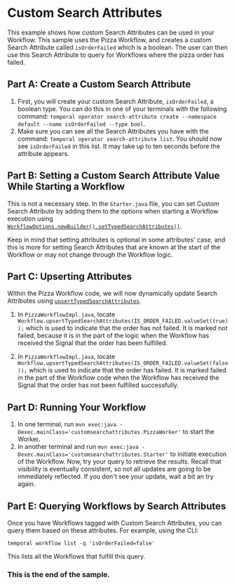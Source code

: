 # Custom Search Attributes

This example shows how custom Search Attributes can be used in your Workflow. This sample uses the Pizza Workflow, and creates a custom Search Attribute called `isOrderFailed` which is a boolean. The user can then use this Search Attribute to query for Workflows where the pizza order has failed.

## Part A: Create a Custom Search Attribute

1. First, you will create your custom Search Attribute, `isOrderFailed`, a boolean type. You can do this in one of your terminals with the following command: `temporal operator search-attribute create --namespace default --name isOrderFailed --type bool`.
2. Make sure you can see all the Search Attributes you have with the command: `temporal operator search-attribute list`. You should now see `isOrderFailed` in this list. It may take up to ten seconds before the attribute appears.

## Part B: Setting a Custom Search Attribute Value While Starting a Workflow

This is not a necessary step. In the `Starter.java` file, you can set Custom Search Attribute by adding them to the options when starting a Workflow execution using [`WorkflowOptions.newBuilder().setTypedSearchAttributes()`](https://www.javadoc.io/doc/io.temporal/temporal-sdk/latest/io/temporal/client/WorkflowOptions.Builder.html#setTypedSearchAttributes(io.temporal.common.SearchAttributes)).

Keep in mind that setting attributes is optional in some attributes' case, and this is more for setting Search Attributes that are known at the start of the Workflow or may not change through the Workflow logic.

## Part C: Upserting Attributes

Within the Pizza Workflow code, we will now dynamically update Search Attributes using [`upsertTypedSearchAttributes`](https://www.javadoc.io/doc/io.temporal/temporal-sdk/latest/io/temporal/workflow/Workflow.html#upsertTypedSearchAttributes(io.temporal.common.SearchAttributeUpdate...)).

1. In `PizzaWorkflowImpl.java`, locate `Workflow.upsertTypedSearchAttributes(IS_ORDER_FAILED.valueSet(true));` which is used to indicate that the order has not failed. It is marked not failed, because it is in the part of the logic when the Workflow has received the Signal that the order has been fulfilled.

2. In `PizzaWorkflowImpl.java`, locate `Workflow.upsertTypedSearchAttributes(IS_ORDER_FAILED.valueSet(false));` which is used to indicate that the order has failed. It is marked failed in the part of the Workflow code when the Workflow has received the Signal that the order has not been fulfilled successfully.

## Part D: Running Your Workflow

1. In one terminal, run `mvn exec:java -Dexec.mainClass='customsearchattributes.PizzaWorker'` to start the Worker.
2. In another terminal and run `mvn exec:java -Dexec.mainClass='customsearchattributes.Starter'` to initiate execution of the Workflow. Now, try your query to retrieve the results. Recall that visibility is eventually consistent, so not all updates are going to be immediately reflected. If you don't see your update, wait a bit an try again. 

## Part E: Querying Workflows by Search Attributes

Once you have Workflows tagged with Custom Search Attributes, you can query them based on these attributes. For example, using the CLI:

```shell
temporal workflow list -q 'isOrderFailed=false'
```

This lists all the Workflows that fulfill this query.

### This is the end of the sample.
